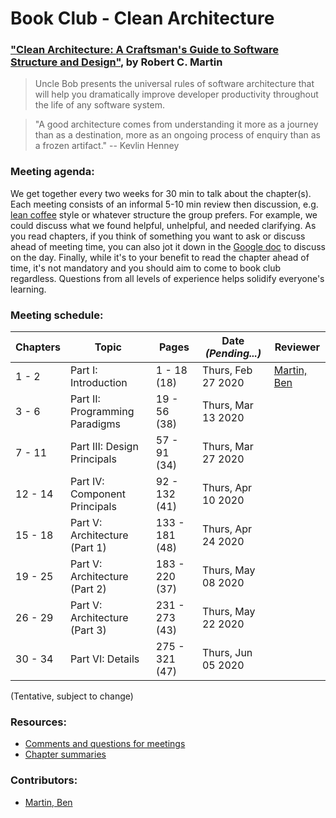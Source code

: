# Book Club - Clean Architecture

### ["Clean Architecture: A Craftsman's Guide to Software Structure and Design"](https://www.amazon.ca/Clean-Architecture-Craftsmans-Software-Structure/dp/0134494164/), by Robert C. Martin

> Uncle Bob presents the universal rules of software architecture that will help you dramatically improve developer productivity throughout the life of any software system.

> "A good architecture comes from understanding it more as a journey than as a destination, more as an ongoing process of enquiry than as a frozen artifact." -- Kevlin Henney

### Meeting agenda:

We get together every two weeks for 30 min to talk about the chapter(s). Each meeting consists of an informal 5-10 min review then discussion, e.g. [lean coffee](http://agilecoffee.com/leancoffee/) style or whatever structure the group prefers. For example, we could discuss what we found helpful, unhelpful, and needed clarifying. As you read chapters, if you think of something you want to ask or discuss ahead of meeting time, you can also jot it down in the [Google doc](https://docs.google.com/document/d/1zqibYxCscLDwUA1RxSPYocpEXKayN940PkXfhMuSiBE/) to discuss on the day. Finally, while it's to your benefit to read the chapter ahead of time, it's not mandatory and you should aim to come to book club regardless. Questions from all levels of experience helps solidify everyone's learning.

### Meeting schedule:

| Chapters | Topic                          | Pages          | Date *(Pending...)* | Reviewer                                       |
| -------- | ------------------------------ | -------------- | ------------------- | ---------------------------------------------- |
| 1 - 2    | Part I: Introduction           | 1 - 18    (18) | Thurs, Feb 27 2020  | [Martin, Ben](https://github.com/martindevnow) |
| 3 - 6    | Part II: Programming Paradigms | 19 - 56   (38) | Thurs, Mar 13 2020  |
| 7 - 11   | Part III: Design Principals    | 57 - 91   (34) | Thurs, Mar 27 2020  |
| 12 - 14  | Part IV: Component Principals  | 92 - 132  (41) | Thurs, Apr 10 2020  |
| 15 - 18  | Part V: Architecture (Part 1)  | 133 - 181 (48) | Thurs, Apr 24 2020  |
| 19 - 25  | Part V: Architecture (Part 2)  | 183 - 220 (37) | Thurs, May 08 2020  |
| 26 - 29  | Part V: Architecture (Part 3)  | 231 - 273 (43) | Thurs, May 22 2020  |
| 30 - 34  | Part VI: Details               | 275 - 321 (47) | Thurs, Jun 05 2020  |
 


(Tentative, subject to change)

### Resources:

- [Comments and questions for meetings](https://docs.google.com/document/d/1zqibYxCscLDwUA1RxSPYocpEXKayN940PkXfhMuSiBE/edit?usp=sharing)
- [Chapter summaries](./chapter-summaries.md)

### Contributors:
- [Martin, Ben](https://github.com/martindevnow)